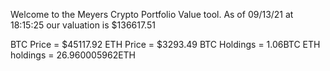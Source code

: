 Welcome to the Meyers Crypto Portfolio Value tool. 
As of 09/13/21 at 18:15:25 our valuation is $136617.51 

BTC Price = $45117.92
 ETH Price = $3293.49
BTC Holdings = 1.06BTC
 ETH holdings = 26.960005962ETH 
